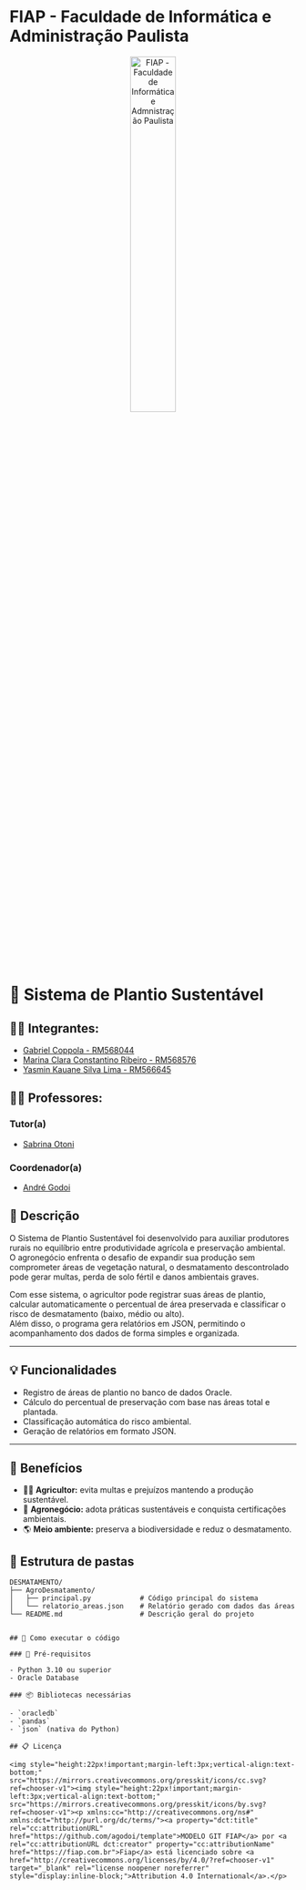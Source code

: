 # FIAP - Faculdade de Informática e Administração Paulista

<p align="center">
<a href= "https://www.fiap.com.br/"><img src="https://impactospositivos.com/wp-content/uploads/2024/03/FIAP-Apoiador.png" alt="FIAP - Faculdade de Informática e Admnistração Paulista" border="0" width=40% height=40%></a>
</p>

<br>

# 🌱 Sistema de Plantio Sustentável


## 👨‍🎓 Integrantes: 
- <a href="https://github.com/gabrielcoppola">Gabriel Coppola - RM568044</a>
- <a href="https://">Marina Clara Constantino Ribeiro - RM568576</a>
- <a href="https://github.com/yasdevlima">Yasmin Kauane Silva Lima - RM566645</a> 

## 👩‍🏫 Professores:
### Tutor(a) 
- <a href="https://github.com/SabrinaOtoni">Sabrina Otoni</a>
### Coordenador(a)
- <a href="https://github.com/agodoi">André Godoi</a>


## 📜 Descrição

O Sistema de Plantio Sustentável foi desenvolvido para auxiliar produtores rurais no equilíbrio entre produtividade agrícola e preservação ambiental.  
O agronegócio enfrenta o desafio de expandir sua produção sem comprometer áreas de vegetação natural, o desmatamento descontrolado pode gerar multas, perda de solo fértil e danos ambientais graves.

Com esse sistema, o agricultor pode registrar suas áreas de plantio, calcular automaticamente o percentual de área preservada e classificar o risco de desmatamento (baixo, médio ou alto).  
Além disso, o programa gera relatórios em JSON, permitindo o acompanhamento dos dados de forma simples e organizada.

---

## 💡 Funcionalidades

- Registro de áreas de plantio no banco de dados Oracle.  
- Cálculo do percentual de preservação com base nas áreas total e plantada.  
- Classificação automática do risco ambiental.  
- Geração de relatórios em formato JSON.

---

## 🌾 Benefícios

- 👨‍🌾 **Agricultor:** evita multas e prejuízos mantendo a produção sustentável.  
- 🏢 **Agronegócio:** adota práticas sustentáveis e conquista certificações ambientais.  
- 🌎 **Meio ambiente:** preserva a biodiversidade e reduz o desmatamento.



## 📁 Estrutura de pastas

```text
DESMATAMENTO/
├── AgroDesmatamento/
│   ├── principal.py            # Código principal do sistema
│   └── relatorio_areas.json    # Relatório gerado com dados das áreas
└── README.md                   # Descrição geral do projeto


## 🔧 Como executar o código

### 🧩 Pré-requisitos

- Python 3.10 ou superior
- Oracle Database

### 📦 Bibliotecas necessárias

- `oracledb`
- `pandas`
- `json` (nativa do Python)

## 📋 Licença

<img style="height:22px!important;margin-left:3px;vertical-align:text-bottom;" src="https://mirrors.creativecommons.org/presskit/icons/cc.svg?ref=chooser-v1"><img style="height:22px!important;margin-left:3px;vertical-align:text-bottom;" src="https://mirrors.creativecommons.org/presskit/icons/by.svg?ref=chooser-v1"><p xmlns:cc="http://creativecommons.org/ns#" xmlns:dct="http://purl.org/dc/terms/"><a property="dct:title" rel="cc:attributionURL" href="https://github.com/agodoi/template">MODELO GIT FIAP</a> por <a rel="cc:attributionURL dct:creator" property="cc:attributionName" href="https://fiap.com.br">Fiap</a> está licenciado sobre <a href="http://creativecommons.org/licenses/by/4.0/?ref=chooser-v1" target="_blank" rel="license noopener noreferrer" style="display:inline-block;">Attribution 4.0 International</a>.</p>


